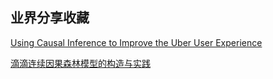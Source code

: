 ## 业界分享收藏

[Using Causal Inference to Improve the Uber User Experience ](https://eng.uber.com/causal-inference-at-uber/)

[滴滴连续因果森林模型的构造与实践](https://mp.weixin.qq.com/s?__biz=MzU1ODEzNjI2NA==&mid=2247544043&idx=1&sn=a4509a2290a0b33be68810c46c1216a5&chksm=fc29424ccb5ecb5ac45fe8cb335c61907b51baecbb69bf9c0c38f12efffcb519dd094687e822&scene=178&cur_album_id=1874704325227151367#rd)

